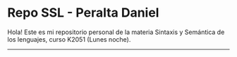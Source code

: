 # Repo SSL - Peralta Daniel

Hola! Este es mi repositorio personal de la materia Sintaxis y Semántica de los lenguajes, curso K2051 (Lunes noche).

---
